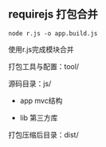 ## requirejs 打包合并

    node r.js -o app.build.js
    
使用r.js完成模块合并

打包工具与配置：tool/
    
源码目录：js/

  * app  mvc结构
  
  * lib  第三方库


打包压缩后目录：dist/


